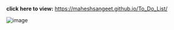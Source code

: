 <strong>click here to view:</strong> https://maheshsangeet.github.io/To_Do_List/


![image](https://user-images.githubusercontent.com/74812363/118143686-40473780-b429-11eb-990a-4c7e586196d5.png)

